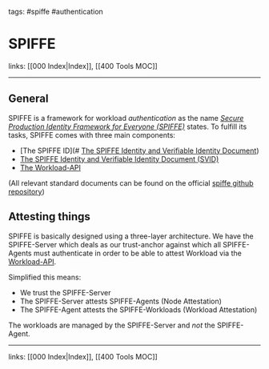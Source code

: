 tags: #spiffe #authentication

# SPIFFE

links: [[000 Index|Index]], [[400 Tools MOC]]

---

## General

SPIFFE is a framework for workload *authentication* as the name *[Secure Production Identity Framework for Everyone (SPIFFE)](https://github.com/spiffe/spiffe/blob/main/standards/SPIFFE.md#secure-production-identity-framework-for-everyone-spiffe)* states. To fulfill its tasks, SPIFFE comes with three main components:

- [The SPIFFE ID](# [The SPIFFE Identity and Verifiable Identity Document](https://github.com/spiffe/spiffe/blob/main/standards/SPIFFE-ID.md#the-spiffe-identity-and-verifiable-identity-document))
- [The SPIFFE Identity and Verifiable Identity Document (SVID)](https://github.com/spiffe/spiffe/blob/main/standards/SPIFFE-ID.md#3-spiffe-verifiable-identity-document)
- [The Workload-API](https://github.com/spiffe/spiffe/blob/main/standards/SPIFFE_Workload_API.md#the-spiffe-workload-api)

(All relevant standard documents can be found on the official [spiffe github repository](https://github.com/spiffe/spiffe/tree/main/standards))

## Attesting things

SPIFFE is basically designed using a three-layer architecture. We have the SPIFFE-Server which deals as our trust-anchor against which all SPIFFE-Agents must authenticate in order to be able to attest Workload via the [Workload-API](https://github.com/spiffe/spiffe/blob/main/standards/SPIFFE_Workload_API.md#the-spiffe-workload-api).

Simplified this means:

- We trust the SPIFFE-Server
- The SPIFFE-Server attests SPIFFE-Agents (Node Attestation)
- The SPIFFE-Agent attests the SPIFFE-Workloads (Workload Attestation)

The workloads are managed by the SPIFFE-Server and *not* the SPIFFE-Agent. 

---
links: [[000 Index|Index]], [[400 Tools MOC]]